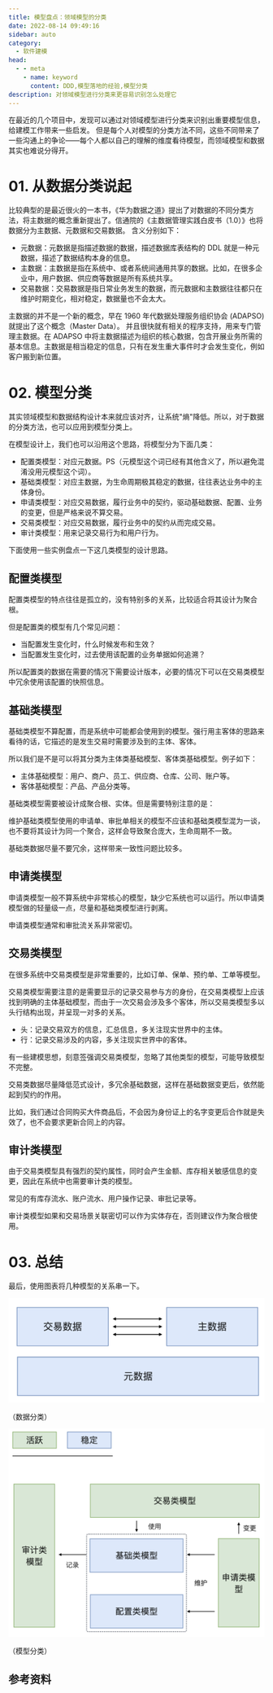 ```yaml
---
title: 模型盘点：领域模型的分类
date: 2022-08-14 09:49:16
sidebar: auto
category: 
  - 软件建模
head:
  - - meta
    - name: keyword
      content: DDD,模型落地的经验,模型分类
description: 对领域模型进行分类来更容易识别怎么处理它
---
```


在最近的几个项目中，发现可以通过对领域模型进行分类来识别出重要模型信息，给建模工作带来一些启发。
但是每个人对模型的分类方法不同，这些不同带来了一些沟通上的争论——每个人都以自己的理解的维度看待模型，而领域模型和数据其实也难说分得开。

# 01. 从数据分类说起

比较典型的是最近很火的一本书，《华为数据之道》提出了对数据的不同分类方法，将主数据的概念重新提出了。信通院的《主数据管理实践白皮书（1.0）》也将数据分为主数据、元数据和交易数据。 含义分别如下：

- 元数据：元数据是指描述数据的数据，描述数据库表结构的 DDL 就是一种元数据，描述了数据结构本身的信息。
- 主数据：主数据是指在系统中、或者系统间通用共享的数据。比如，在很多企业中，用户数据、供应商等数据是所有系统共享。
- 交易数据：交易数据是指日常业务发生的数据，而元数据和主数据往往都只在维护时期变化，相对稳定，数据量也不会太大。

主数据的并不是一个新的概念，早在 1960 年代数据处理服务组织协会 (ADAPSO) 就提出了这个概念（Master Data）。
并且很快就有相关的程序支持，用来专门管理主数据。在 ADAPSO 中将主数据描述为组织的核心数据，包含开展业务所需的基本信息。主数据是相当稳定的信息，只有在发生重大事件时才会发生变化，例如客户搬到新位置。

# 02. 模型分类

其实领域模型和数据结构设计本来就应该对齐，让系统"熵"降低。所以，对于数据的分类方法，也可以应用到模型分类上。

在模型设计上，我们也可以沿用这个思路，将模型分为下面几类：

- 配置类模型：对应元数据。PS（元模型这个词已经有其他含义了，所以避免混淆没用元模型这个词）。
- 基础类模型：对应主数据，为生命周期极其稳定的数据，往往表达业务中的主体身份。
- 申请类模型：对应交易数据，履行业务中的契约，驱动基础数据、配置、业务的变更，但是严格来说不算交易。
- 交易类模型：对应交易数据，履行业务中的契约从而完成交易。
- 审计类模型：用来记录交易行为和用户行为。

下面使用一些实例盘点一下这几类模型的设计思路。

## 配置类模型

配置类模型的特点往往是孤立的，没有特别多的关系，比较适合将其设计为聚合根。

但是配置类的模型有几个常见问题：

- 当配置发生变化时，什么时候发布和生效？
- 当配置发生变化时，过去使用该配置的业务单据如何追溯？

所以配置类的数据在需要的情况下需要设计版本，必要的情况下可以在交易类模型中冗余使用该配置的快照信息。

## 基础类模型

基础类模型不算配置，而是系统中可能都会使用到的模型。强行用主客体的思路来看待的话，它描述的是发生交易时需要涉及到的主体、客体。

所以我们是不是可以将其分类为主体类基础模型、客体类基础模型。例子如下：

- 主体基础模型：用户、商户、员工、供应商、仓库、公司、账户等。
- 客体基础模型：产品、产品分类等。

基础类模型需要被设计成聚合根、实体。但是需要特别注意的是：

维护基础类模型使用的申请单、审批单相关的模型不应该和基础类模型混为一谈，也不要将其设计为同一个聚合，这样会导致聚合庞大，生命周期不一致。

基础类数据尽量不要冗余，这样带来一致性问题比较多。

## 申请类模型

申请类模型一般不算系统中非常核心的模型，缺少它系统也可以运行。所以申请类模型做的轻量级一点，尽量和基础类模型进行剥离。

申请类模型通常和审批流关系非常密切。

## 交易类模型

在很多系统中交易类模型是非常重要的，比如订单、保单、预约单、工单等模型。

交易类模型需要注意的是需要显示的记录交易参与方的身份，在交易类模型上应该找到明确的主体基础模型，而由于一次交易会涉及多个客体，所以交易类模型多以头行结构出现，并呈现一对多的关系。

- 头：记录交易双方的信息，汇总信息，多关注现实世界中的主体。
- 行：记录交易涉及的内容，多关注现实世界中的客体。

有一些建模思想，刻意签强调交易类模型，忽略了其他类型的模型，可能导致模型不完整。

交易类数据尽量降低范式设计，多冗余基础数据，这样在基础数据变更后，依然能起到契约的作用。

比如，我们通过合同购买大件商品后，不会因为身份证上的名字变更后合作就是失效了，也不会要求更新合同上的内容。

## 审计类模型

由于交易类模型具有强烈的契约属性，同时会产生金额、库存相关敏感信息的变更，因此在系统中也需要审计类的模型。

常见的有库存流水、账户流水、用户操作记录、审批记录等。

审计类模型如果和交易场景关联密切可以作为实体存在，否则建议作为聚合根使用。

# 03. 总结

最后，使用图表将几种模型的关系串一下。

![数据分类](./classification-of-the-model/data-type.png)

（数据分类）

![模型分类](./classification-of-the-model/model-type.png)

（模型分类）

## 参考资料

[1]: 《主数据管理实践白皮书（1.0）》
[2]: https://www.dataversity.net/a-brief-history-of-master-data/
[3]: 《华为数据之道》

